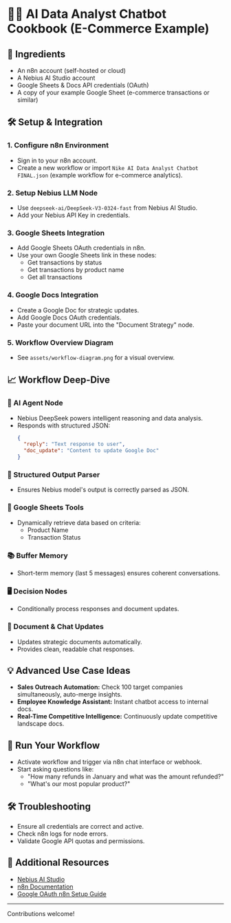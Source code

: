 # 🧑‍🍳 AI Data Analyst Chatbot Cookbook (E-Commerce Example)

## 🍲 Ingredients

- An n8n account (self-hosted or cloud)
- A Nebius AI Studio account
- Google Sheets & Docs API credentials (OAuth)
- A copy of your example Google Sheet (e-commerce transactions or similar)

## 🛠️ Setup & Integration

### 1. Configure n8n Environment

- Sign in to your n8n account.
- Create a new workflow or import `Nike AI Data Analyst Chatbot FINAL.json` (example workflow for e-commerce analytics).

### 2. Setup Nebius LLM Node

- Use `deepseek-ai/DeepSeek-V3-0324-fast` from Nebius AI Studio.
- Add your Nebius API Key in credentials.

### 3. Google Sheets Integration

- Add Google Sheets OAuth credentials in n8n.
- Use your own Google Sheets link in these nodes:
  - Get transactions by status
  - Get transactions by product name
  - Get all transactions

### 4. Google Docs Integration

- Create a Google Doc for strategic updates.
- Add Google Docs OAuth credentials.
- Paste your document URL into the "Document Strategy" node.

### 5. Workflow Overview Diagram

- See `assets/workflow-diagram.png` for a visual overview.

## 📈 Workflow Deep-Dive

### 🧠 AI Agent Node

- Nebius DeepSeek powers intelligent reasoning and data analysis.
- Responds with structured JSON:
  ```json
  {
    "reply": "Text response to user",
    "doc_update": "Content to update Google Doc"
  }
  ```

### 📗 Structured Output Parser

- Ensures Nebius model's output is correctly parsed as JSON.

### 🔎 Google Sheets Tools

- Dynamically retrieve data based on criteria:
  - Product Name
  - Transaction Status

### 📚 Buffer Memory

- Short-term memory (last 5 messages) ensures coherent conversations.

### 🖥️ Decision Nodes

- Conditionally process responses and document updates.

### 📌 Document & Chat Updates

- Updates strategic documents automatically.
- Provides clean, readable chat responses.

## 💡 Advanced Use Case Ideas

- **Sales Outreach Automation:** Check 100 target companies simultaneously, auto-merge insights.
- **Employee Knowledge Assistant:** Instant chatbot access to internal docs.
- **Real-Time Competitive Intelligence:** Continuously update competitive landscape docs.

## 🚀 Run Your Workflow

- Activate workflow and trigger via n8n chat interface or webhook.
- Start asking questions like:
  - "How many refunds in January and what was the amount refunded?"
  - "What's our most popular product?"

## 🛠️ Troubleshooting

- Ensure all credentials are correct and active.
- Check n8n logs for node errors.
- Validate Google API quotas and permissions.

## 📌 Additional Resources

- [Nebius AI Studio](https://studio.nebius.com/)
- [n8n Documentation](https://docs.n8n.io/)
- [Google OAuth n8n Setup Guide](https://docs.n8n.io/integrations/builtin/credentials/Google/)

---

Contributions welcome! 